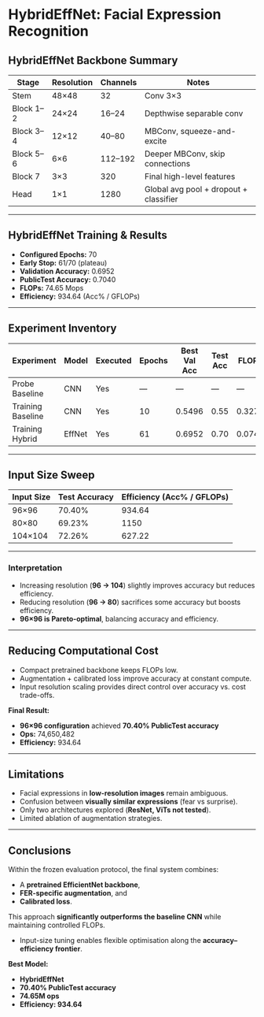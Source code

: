 # HybridEffNet: Facial Expression Recognition

## HybridEffNet Backbone Summary

| Stage      | Resolution | Channels  | Notes                                    |
|------------|------------|-----------|------------------------------------------|
| Stem       | 48×48      | 32        | Conv 3×3                                 |
| Block 1–2  | 24×24      | 16–24     | Depthwise separable conv                 |
| Block 3–4  | 12×12      | 40–80     | MBConv, squeeze-and-excite               |
| Block 5–6  | 6×6        | 112–192   | Deeper MBConv, skip connections          |
| Block 7    | 3×3        | 320       | Final high-level features                |
| Head       | 1×1        | 1280      | Global avg pool + dropout + classifier   |

---

## HybridEffNet Training & Results

- **Configured Epochs:** 70  
- **Early Stop:** 61/70 (plateau)  
- **Validation Accuracy:** 0.6952  
- **PublicTest Accuracy:** 0.7040  
- **FLOPs:** 74.65 Mops  
- **Efficiency:** 934.64 (Acc% / GFLOPs)  

---

## Experiment Inventory

| Experiment        | Model  | Executed | Epochs | Best Val Acc | Test Acc | FLOPs   | Efficiency |
|-------------------|--------|----------|--------|--------------|----------|---------|------------|
| Probe Baseline    | CNN    | Yes      | —      | —            | —        | —       | —          |
| Training Baseline | CNN    | Yes      | 10     | 0.5496       | 0.55     | 0.3275  | —          |
| Training Hybrid   | EffNet | Yes      | 61     | 0.6952       | 0.70     | 0.0747  | 934.64     |

---

## Input Size Sweep

| Input Size | Test Accuracy | Efficiency (Acc% / GFLOPs) |
|------------|---------------|-----------------------------|
| 96×96      | 70.40%        | 934.64                      |
| 80×80      | 69.23%        | 1150                        |
| 104×104    | 72.26%        | 627.22                      |

---

### Interpretation
- Increasing resolution (**96 → 104**) slightly improves accuracy but reduces efficiency.  
- Reducing resolution (**96 → 80**) sacrifices some accuracy but boosts efficiency.  
- **96×96 is Pareto-optimal**, balancing accuracy and efficiency.  

---

## Reducing Computational Cost
- Compact pretrained backbone keeps FLOPs low.  
- Augmentation + calibrated loss improve accuracy at constant compute.  
- Input resolution scaling provides direct control over accuracy vs. cost trade-offs.  

**Final Result:**  
- **96×96 configuration** achieved **70.40% PublicTest accuracy**  
- **Ops:** 74,650,482  
- **Efficiency:** 934.64  

---

## Limitations
- Facial expressions in **low-resolution images** remain ambiguous.  
- Confusion between **visually similar expressions** (fear vs surprise).  
- Only two architectures explored (**ResNet, ViTs not tested**).  
- Limited ablation of augmentation strategies.  

---

## Conclusions
Within the frozen evaluation protocol, the final system combines:  
- A **pretrained EfficientNet backbone**,  
- **FER-specific augmentation**, and  
- **Calibrated loss**.  

This approach **significantly outperforms the baseline CNN** while maintaining controlled FLOPs.  

- Input-size tuning enables flexible optimisation along the **accuracy–efficiency frontier**.  

**Best Model:**  
- **HybridEffNet**  
- **70.40% PublicTest accuracy**  
- **74.65M ops**  
- **Efficiency: 934.64**  
